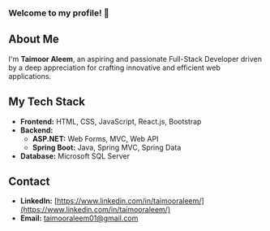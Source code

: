 ### Welcome to my profile! 👋

## About Me

I'm **Taimoor Aleem**, an aspiring and passionate Full-Stack Developer driven by a deep appreciation for crafting innovative and efficient web applications.

## My Tech Stack

- **Frontend:** HTML, CSS, JavaScript, React.js, Bootstrap
- **Backend:** 
  - **ASP.NET:** Web Forms, MVC, Web API
  - **Spring Boot:** Java, Spring MVC, Spring Data
- **Database:** Microsoft SQL Server

## Contact

- **LinkedIn:** [https://www.linkedin.com/in/taimooraleem/](https://www.linkedin.com/in/taimooraleem/)
- **Email:** [taimooraleem01@gmail.com](mailto:taimooraleem01@gmail.com)
